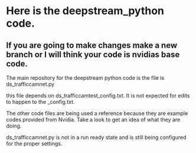 # Here is the deepstream_python code.
## If you are going to make changes make a new branch or I will think your code is nvidias base code.

The main repository for the deepstream python code is the file is
ds_trafficcamnet.py

this file depends on ds_trafficcamtest_config.txt. It is not expected for edits to happen to the _config.txt. 

The other code files are being used a reference because they are example codes provided from Nvidia. Take a look to get an idea of what they are doing.

ds_trafficcamnet.py is not in a run ready state and is still being configured for the proper settings. 
